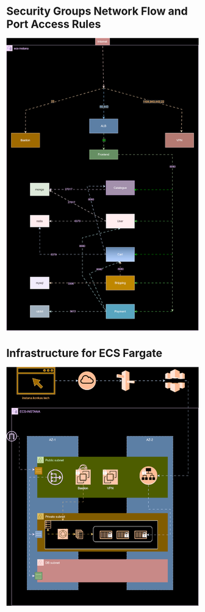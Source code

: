 # Security Groups Network Flow and Port Access Rules
![Security Groups](images/sg.drawio.svg)

# Infrastructure for ECS Fargate
![Infra for ECS](images/infra.drawio.svg)
